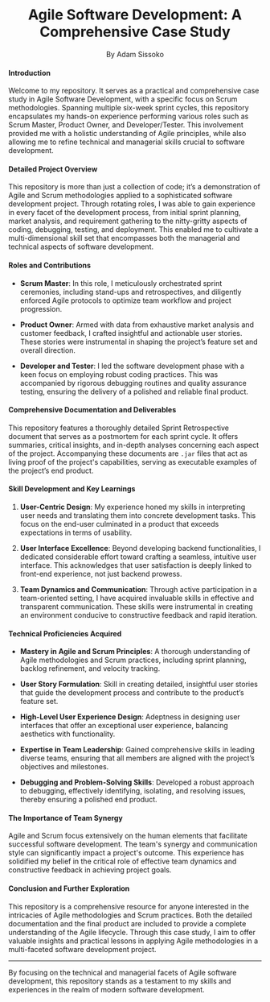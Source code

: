 <h1 align="center">Agile Software Development: A Comprehensive Case Study</h1>
<p align="center">By Adam Sissoko</p>

#### Introduction

Welcome to my repository. It serves as a practical and comprehensive case study in Agile Software Development, with a specific focus on Scrum methodologies. Spanning multiple six-week sprint cycles, this repository encapsulates my hands-on experience performing various roles such as Scrum Master, Product Owner, and Developer/Tester. This involvement provided me with a holistic understanding of Agile principles, while also allowing me to refine technical and managerial skills crucial to software development.

#### Detailed Project Overview

This repository is more than just a collection of code; it’s a demonstration of Agile and Scrum methodologies applied to a sophisticated software development project. Through rotating roles, I was able to gain experience in every facet of the development process, from initial sprint planning, market analysis, and requirement gathering to the nitty-gritty aspects of coding, debugging, testing, and deployment. This enabled me to cultivate a multi-dimensional skill set that encompasses both the managerial and technical aspects of software development.

#### Roles and Contributions

- **Scrum Master**: In this role, I meticulously orchestrated sprint ceremonies, including stand-ups and retrospectives, and diligently enforced Agile protocols to optimize team workflow and project progression.
  
- **Product Owner**: Armed with data from exhaustive market analysis and customer feedback, I crafted insightful and actionable user stories. These stories were instrumental in shaping the project’s feature set and overall direction.

- **Developer and Tester**: I led the software development phase with a keen focus on employing robust coding practices. This was accompanied by rigorous debugging routines and quality assurance testing, ensuring the delivery of a polished and reliable final product.

#### Comprehensive Documentation and Deliverables

This repository features a thoroughly detailed Sprint Retrospective document that serves as a postmortem for each sprint cycle. It offers summaries, critical insights, and in-depth analyses concerning each aspect of the project. Accompanying these documents are `.jar` files that act as living proof of the project's capabilities, serving as executable examples of the project’s end product.

#### Skill Development and Key Learnings

1. **User-Centric Design**: My experience honed my skills in interpreting user needs and translating them into concrete development tasks. This focus on the end-user culminated in a product that exceeds expectations in terms of usability.

2. **User Interface Excellence**: Beyond developing backend functionalities, I dedicated considerable effort toward crafting a seamless, intuitive user interface. This acknowledges that user satisfaction is deeply linked to front-end experience, not just backend prowess.

3. **Team Dynamics and Communication**: Through active participation in a team-oriented setting, I have acquired invaluable skills in effective and transparent communication. These skills were instrumental in creating an environment conducive to constructive feedback and rapid iteration.

#### Technical Proficiencies Acquired

- **Mastery in Agile and Scrum Principles**: A thorough understanding of Agile methodologies and Scrum practices, including sprint planning, backlog refinement, and velocity tracking.
  
- **User Story Formulation**: Skill in creating detailed, insightful user stories that guide the development process and contribute to the product’s feature set.

- **High-Level User Experience Design**: Adeptness in designing user interfaces that offer an exceptional user experience, balancing aesthetics with functionality.

- **Expertise in Team Leadership**: Gained comprehensive skills in leading diverse teams, ensuring that all members are aligned with the project’s objectives and milestones.

- **Debugging and Problem-Solving Skills**: Developed a robust approach to debugging, effectively identifying, isolating, and resolving issues, thereby ensuring a polished end product.

#### The Importance of Team Synergy

Agile and Scrum focus extensively on the human elements that facilitate successful software development. The team's synergy and communication style can significantly impact a project's outcome. This experience has solidified my belief in the critical role of effective team dynamics and constructive feedback in achieving project goals.

#### Conclusion and Further Exploration

This repository is a comprehensive resource for anyone interested in the intricacies of Agile methodologies and Scrum practices. Both the detailed documentation and the final product are included to provide a complete understanding of the Agile lifecycle. Through this case study, I aim to offer valuable insights and practical lessons in applying Agile methodologies in a multi-faceted software development project.

---

By focusing on the technical and managerial facets of Agile software development, this repository stands as a testament to my skills and experiences in the realm of modern software development.